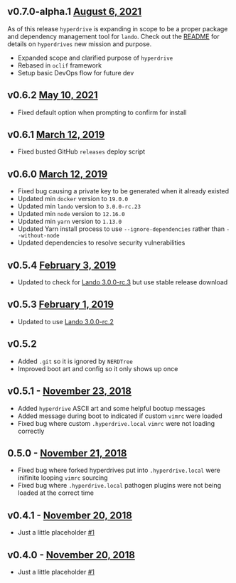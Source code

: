 v0.7.0-alpha.1 [August 6, 2021](https://github.com/lando/hyperdrive/releases/tag/v0.7.0-alpha.1)
---------------------

As of this release `hyperdrive` is expanding in scope to be a proper package and dependency management tool for `lando`. Check out the [README](https://github.com/lando/hyperdrive/blob/main/README.md) for details on `hyperdrives` new mission and purpose.

* Expanded scope and clarified purpose of `hyperdrive`
* Rebased in `oclif` framework
* Setup basic DevOps flow for future dev

v0.6.2 [May 10, 2021](https://github.com/lando/hyperdrive/releases/tag/v0.6.2)
---------------------

* Fixed default option when prompting to confirm for install

v0.6.1 [March 12, 2019](https://github.com/lando/hyperdrive/releases/tag/v0.6.1)
-----------------------

* Fixed busted GitHub `releases` deploy script

v0.6.0 [March 12, 2019](https://github.com/lando/hyperdrive/releases/tag/v0.6.0)
-----------------------

* Fixed bug causing a private key to be generated when it already existed
* Updated min `docker` version to `19.0.0`
* Updated min `lando` version to `3.0.0-rc.23`
* Updated min `node` version to `12.16.0`
* Updated min `yarn` version to `1.13.0`
* Updated Yarn install process to use `--ignore-dependencies` rather than `--without-node`
* Updated dependencies to resolve security vulnerabilities

v0.5.4 [February 3, 2019](https://github.com/lando/hyperdrive/releases/tag/v0.5.4)
-------------------------

* Updated to check for [Lando 3.0.0-rc.3](https://github.com/lando/lando/releases) but use stable release download

v0.5.3 [February 1, 2019](https://github.com/lando/hyperdrive/releases/tag/v0.5.3)
-------------------------

* Updated to use [Lando 3.0.0-rc.2](https://github.com/lando/lando/releases)

v0.5.2
------

* Added `.git` so it is ignored by `NERDTree`
* Improved boot art and config so it only shows up once

v0.5.1 - [November 23, 2018](https://github.com/lando/hyperdrive/releases/tag/v0.5.1)
----------------------------

* Added `hyperdrive` ASCII art and some helpful bootup messages
* Added message during boot to indicated if custom `vimrc` were loaded
* Fixed bug where custom `.hyperdrive.local` `vimrc` were not loading correctly

0.5.0 - [November 21, 2018](https://github.com/lando/hyperdrive/releases/tag/v0.5.0)
----------------------------

* Fixed bug where forked hyperdrives put into `.hyperdrive.local` were inifinite looping `vimrc` sourcing
* Fixed bug where `.hyperdrive.local` pathogen plugins were not being loaded at the correct time

v0.4.1 - [November 20, 2018](https://github.com/lando/hyperdrive/releases/tag/v0.4.1)
----------------------------

* Just a little placeholder [#1](https://github.com/lando/hyperdrive/issues/1)

v0.4.0 - [November 20, 2018](https://github.com/lando/hyperdrive/releases/tag/v0.4.0)
----------------------------

* Just a little placeholder [#1](https://github.com/lando/hyperdrive/issues/1)

